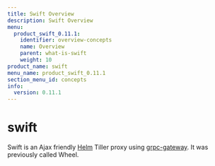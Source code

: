 ```yaml
---
title: Swift Overview
description: Swift Overview
menu:
  product_swift_0.11.1:
    identifier: overview-concepts
    name: Overview
    parent: what-is-swift
    weight: 10
product_name: swift
menu_name: product_swift_0.11.1
section_menu_id: concepts
info:
  version: 0.11.1
---
```


# swift
Swift is an Ajax friendly [Helm](https://github.com/kubernetes/helm) Tiller proxy using [grpc-gateway](https://github.com/grpc-ecosystem/grpc-gateway). It was previously called Wheel.